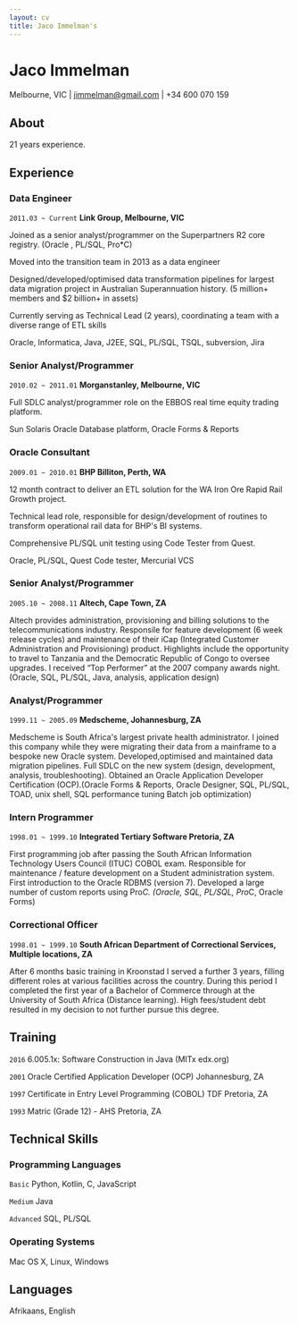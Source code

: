 ```yaml
---
layout: cv
title: Jaco Immelman's
---
```

# Jaco Immelman
<div id="webaddress"> Melbourne, VIC | 
<a target="_blank" href="mailto:jimmelman@gmail.com"><i class="fa fa-envelope-o fa-2x"></i> jimmelman@gmail.com</a> |  <i class="fa fa-mobile fa-2x"></i> +34 600 070 159 
</div>


## About 

21 years experience.

## Experience

### Data Engineer
`2011.03 ~ Current`
__Link Group, Melbourne, VIC__ 

Joined as a senior analyst/programmer on the Superpartners R2 core registry. (Oracle , PL/SQL, Pro*C)

Moved into the transition team in 2013 as a data engineer 

Designed/developed/optimised data transformation pipelines for largest data migration project in Australian Superannuation history. (5 million+ members and $2 billion+ in assets) 

Currently serving as Technical Lead (2 years), coordinating a team with a diverse range of ETL skills

Oracle, Informatica, Java, J2EE, SQL, PL/SQL, TSQL, subversion, Jira


### Senior Analyst/Programmer
`2010.02 ~ 2011.01`
__Morganstanley, Melbourne, VIC__ 

Full SDLC analyst/programmer role on the EBBOS real time equity trading platform.
 
Sun Solaris Oracle Database platform, Oracle Forms & Reports

### Oracle Consultant
`2009.01 ~ 2010.01`
__BHP Billiton, Perth, WA__ 

12 month contract to deliver an ETL solution for the WA Iron Ore Rapid Rail Growth project.
 
Technical lead role, responsible for design/development of routines to transform operational rail data for BHP's BI systems. 

Comprehensive PL/SQL unit testing using Code Tester from Quest.

Oracle, PL/SQL, Quest Code tester, Mercurial VCS

### Senior Analyst/Programmer
`2005.10 ~ 2008.11`
__Altech, Cape Town, ZA__ 

Altech provides administration, provisioning and billing solutions to the telecommunications industry. Responsile for feature development (6 week release cycles) and maintenance of their iCap (Integrated Customer Administration and Provisioning) product. Highlights include the opportunity to travel to Tanzania and the Democratic Republic of Congo to oversee upgrades. I received “Top Performer” at the 2007 company awards night. (Oracle, SQL, PL/SQL, Java, analysis, application design)

### Analyst/Programmer
`1999.11 ~ 2005.09`
__Medscheme, Johannesburg, ZA__ 

Medscheme is South Africa's largest private health administrator. I joined this company while they were migrating their data from a mainframe to a bespoke new Oracle system. Developed,optimised and maintained data migration pipelines. Full SDLC on the new system (design, development, analysis, troubleshooting). Obtained an Oracle Application  Developer Certification (OCP).(Oracle Forms & Reports, Oracle Designer, SQL, PL/SQL, TOAD, unix shell, SQL performance tuning
Batch job optimization)

### Intern Programmer
`1998.01 ~ 1999.10`
__Integrated Tertiary Software Pretoria, ZA__ 

First programming job after passing the South African Information Technology Users Council (ITUC) COBOL exam. Responsible for maintenance / feature development on a Student administration system. First introduction to the Oracle RDBMS (version 7). Developed a large number of custom reports using Pro*C. (Oracle, SQL, PL/SQL, Pro*C, Oracle Forms)

### Correctional Officer
`1998.01 ~ 1999.10`
__South African Department of Correctional Services, Multiple locations, ZA__ 

After 6 months basic training in Kroonstad I served a further 3 years, filling different roles at various facilities across the country. During this period I completed the  first year of a Bachelor of Commerce through  at the University of South Africa (Distance learning). High fees/student debt resulted in my decision to not further pursue this degree.


## Training

`2016`
6.005.1x: Software Construction in Java (MITx edx.org)

`2001`
Oracle Certified Application Developer (OCP) Johannesburg, ZA

`1997`
Certificate in Entry Level Programming (COBOL) TDF Pretoria, ZA

`1993`
Matric (Grade 12) - AHS Pretoria, ZA

## Technical Skills

### Programming Languages

`Basic`
Python, Kotlin, C, JavaScript

`Medium`
Java

`Advanced`
SQL, PL/SQL

### Operating Systems

Mac OS X, Linux, Windows

## Languages

Afrikaans, English




<!-- ### Footer

Last updated: Mar 2019 -->


